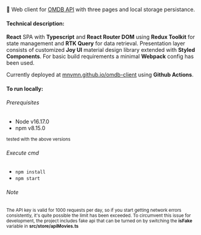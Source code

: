 :star2: Web client for [OMDB API](https://omdbapi.com/) with three pages and local storage persistance.

#### Technical description:
**React** SPA with **Typescript** and **React Router DOM** using **Redux Toolkit** for state management and **RTK Query** for data retrieval. Presentation layer consists of customized **Joy UI** material design library extended with **Styled Components**. For basic build requirements a minimal **Webpack** config has been used.

Currently deployed at [mnvmn.github.io/omdb-client](https://mnvmn.github.io/omdb-client) using **Github Actions**.

#### To run locally:
###### Prerequisites
- Node v16.17.0
- npm v8.15.0
  

<sub>tested with the above versions</sub>


###### Execute cmd
- `npm install`
- `npm start`


###### Note
<sub>The API key is valid for 1000 requests per day, so if you start getting network errors consistently, it's quite possible the limit has been exceeded. To circumvent this issue for development, the project includes fake api that can be turned on by switching the **isFake** variable in **src/store/apiMovies.ts**</sub>


